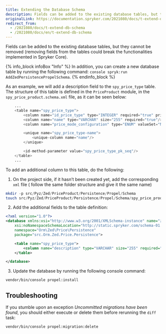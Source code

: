 ```yaml
---
title: Extending the Database Schema
description: Fields can be added to the existing database tables, but they cannot be removed (removing fields from the tables could break the functionalities implemented in Spryker Core).
originalLink: https://documentation.spryker.com/2021080/docs/t-extend-db-schema
redirect_from:
  - /2021080/docs/t-extend-db-schema
  - /2021080/docs/en/t-extend-db-schema
---
```


<!--used to be: http://spryker.github.io/tutorials/zed/extending-database-schema/-->
Fields can be added to the existing database tables, but they cannot be removed (removing fields from the tables could break the functionalities implemented in Spryker Core).

{% info_block infoBox "Info" %}
In addition, you can create a new database table by running the following command: `console spryk:run AddZedPersistencePropelSchema`.
{% endinfo_block %}

As an example, we will add a description field to the `spy_price_type` table. The structure of this table is defined in the `PriceProduct` module, in the `spy_price_product.schema.xml` file, as it can be seen below:

```php
    ...
    <table name="spy_price_type">
        <column name="id_price_type" type="INTEGER" required="true" primaryKey="true" autoIncrement="true"/>
        <column name="name" type="VARCHAR" size="255" required="true"/>
        <column name="price_mode_configuration" type="ENUM" valueSet="NET_MODE, GROSS_MODE, BOTH"/>

        <unique name="spy_price_type-name">
            <unique-column name="name"/>
        </unique>

        <id-method-parameter value="spy_price_type_pk_seq"/>
    </table>
    ...
```

To add an additional column to this table, do the following:

1. On the project side, if it hasn’t been created yet, add the corresponding `xml` file ( follow the same folder structure and give it the same name)

```php
mkdir -p src/Pyz/Zed/PriceProduct/Persistence/Propel/Schema
touch src/Pyz/Zed/PriceProduct/Persistence/Propel/Schema/spy_price_product.schema.xml
```

2. Add the additional fields to the table definition:

```xml
<?xml version="1.0"?>
<database xmlns:xsi="http://www.w3.org/2001/XMLSchema-instance" name="zed"
    xsi:noNamespaceSchemaLocation="http://static.spryker.com/schema-01.xsd"
    namespace="Orm\Zed\Price\Persistence"
    package="src.Orm.Zed.Price.Persistence">

    <table name="spy_price_type">
        <column name="description" type="VARCHAR" size="255" required="false"/>
    </table>

</database>
```

3. Update the database by running the following console command:

```bash
vendor/bin/console propel:install
```

## Troubleshooting

If you stumble upon an exception *Uncommitted migrations have been found*, you should either execute or delete them before rerunning the `diff` task:

```bash
vendor/bin/console propel:migration:delete
```

